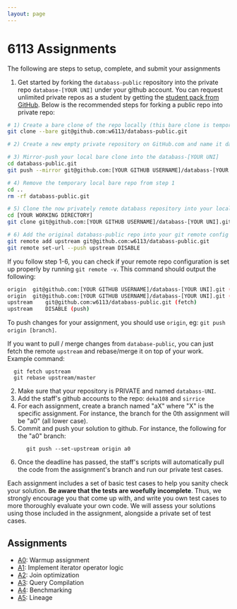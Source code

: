 ```yaml
---
layout: page
---
```


# 6113 Assignments

The following are steps to setup, complete, and submit your assignments

1. Get started by forking the `databass-public` repository into the private repo `database-[YOUR UNI]` under your github account. You can request unlimited private repos as a student by getting the [student pack from GitHub](https://education.github.com/pack). Below is the recommended steps for forking a public repo into private repo:

```bash
# 1) Create a bare clone of the repo locally (this bare clone is temporary and will be removed)
git clone --bare git@github.com:w6113/databass-public.git

# 2) Create a new empty private repository on GitHub.com and name it databass-[YOUR UNI]. 

# 3) Mirror-push your local bare clone into the databass-[YOUR UNI]
cd databass-public.git
git push --mirror git@github.com:[YOUR GITHUB USERNAME]/databass-[YOUR UNI].git

# 4) Remove the temporary local bare repo from step 1
cd ..
rm -rf databass-public.git

# 5) Clone the now privately remote databass repository into your local workspace
cd [YOUR WORKING DIRECTORY]
git clone git@github.com:[YOUR GITHUB USERNAME]/databass-[YOUR UNI].git

# 6) Add the original databass-public repo into your git remote config for potential future changes, and make sure to disable push on the remote repo
git remote add upstream git@github.com:w6113/databass-public.git
git remote set-url --push upstream DISABLE 
```

If you follow step 1-6, you can check if your remote repo configuration is set up properly by running `git remote -v`. This command should output the following:

```bash
origin	git@github.com:[YOUR GITHUB USERNAME]/databass-[YOUR UNI].git (fetch)
origin	git@github.com:[YOUR GITHUB USERNAME]/databass-[YOUR UNI].git (push)
upstream	git@github.com:w6113/databass-public.git (fetch)
upstream	DISABLE (push)
```

To push changes for your assignment, you should use `origin`, eg: `git push origin [branch]`.

If you want to pull / merge changes from `database-public`, you can just fetch the remote `upstream` and rebase/merge it on top of your work. Example command:

```
  git fetch upstream
  git rebase upstream/master
```

2. Make sure that your repository is PRIVATE and named `databass-UNI`.
3. Add the staff's github accounts to the repo: `deka108` and `sirrice`
4. For each assignment, create a branch named "aX" where "X" is the specific assignment.  For instance, the branch for the 0th assignment will be "a0" (all lower case).
5. Commit and push your solution to github.  For instance, the following for the "a0" branch:

```
      git push --set-upstream origin a0
```

6. Once the deadline has passed, the staff's scripts will automatically pull the code from the assignment's branch and run our private test cases.  


Each assignment includes a set of basic test cases to help you sanity check your solution.   **Be aware that the tests are woefully incomplete**. Thus, we strongly encourage you that come up with, and write you own test cases to more thoroughly evaluate your own code.    We will assess your solutions using those included in the assignment, alongside a private set of test cases.

<!--
## Submission Overview

Need to decide on how to submit if the above procedure is hard to automate

* Use this pytest autograder?
  * https://github.com/ucsb-gradescope-tools/sample-python-pytest-autograder
  * https://github.com/ucsb-gradescope-tools/pytest_utils
* Follow Chicago's protocol? https://github.com/UCHI-DB/course-info#submitting-your-lab
-->


## Assignments

* [A0](./a0.md): Warmup assignment
* [A1](./a1.md): Implement iterator operator logic
* [A2](./a2.md): Join optimization
* [A3](./a3.md): Query Compilation
* [A4](./a4.md): Benchmarking
* [A5](./a5.md): Lineage
